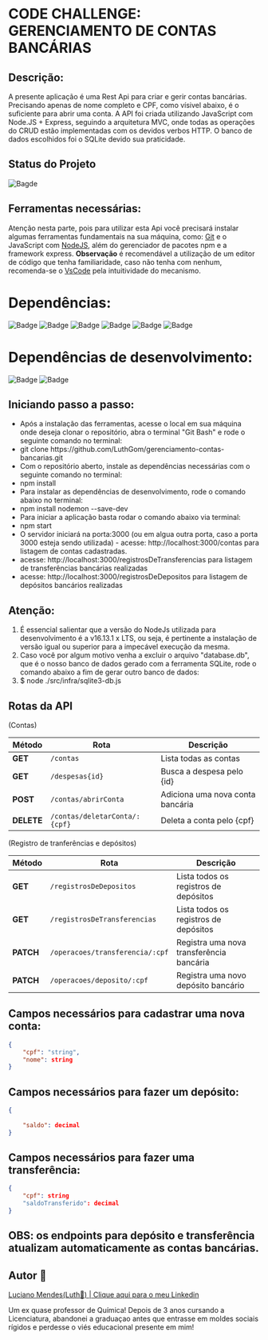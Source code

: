 <h1>CODE CHALLENGE: GERENCIAMENTO DE CONTAS BANCÁRIAS</h1>

## Descrição:

<p> A presente aplicação é uma Rest Api para criar e gerir contas bancárias.
Precisando apenas de nome completo e CPF, como vísivel abaixo, é o suficiente para abrir uma conta. A API foi criada utilizando JavaScript com Node.JS + Express, seguindo a arquitetura MVC, onde todas as operações do CRUD estão implementadas com os devidos verbos HTTP. O banco de dados escolhidos foi o SQLite devido sua praticidade. </p>

## Status do Projeto

![Bagde](https://img.shields.io/badge/Status%20do%20Projeto-Concluído-red)

## Ferramentas necessárias:
<p>Atenção nesta parte, pois para utilizar esta Api você precisará instalar algumas ferramentas fundamentais na sua máquina, como: <a href="https://www.gitkraken.com/download?utm_term=git&utm_campaign=1+%7C+1+GK+Git+GUI+-+Search&utm_source=adwords&utm_medium=ppc&hsa_acc=1130375851&hsa_cam=393455543&hsa_grp=23981425823&hsa_ad=550570964612&hsa_src=g&hsa_tgt=kwd-247385313&hsa_kw=git&hsa_mt=e&hsa_net=adwords&hsa_ver=3&gclid=Cj0KCQiA-qGNBhD3ARIsAO_o7ym_H2X6ZGqwCZJqFF5FFzq4fVkZ1h6JujQY4yk9UI5bf2cnWf-Ez-EaAstwEALw_wcB">Git</a> e o JavaScript com <a href="https://nodejs.org/en/download/">NodeJS</a>, além do gerenciador de pacotes npm e a framework express. 
<strong>Observação</strong> é recomendável a utilização de um editor de código que tenha familiaridade, caso não tenha com nenhum, recomenda-se o <a href="https://code.visualstudio.com/download">VsCode</a> pela intuitividade do mecanismo. </p>

# Dependências:

![Badge](https://img.shields.io/badge/"bodyparser"-"%5E1.19.1"-red)
![Badge](https://img.shields.io/badge/"cors"-"%5E2.8.5"-red)
![Badge](https://img.shields.io/badge/"dotenv"-"%5E16.0.0"-red)
![Badge](https://img.shields.io/badge/"express"-"%5E4.17.2"-red)
![Badge](https://img.shields.io/badge/"path"-"%5E0.12.7"-red)
![Badge](https://img.shields.io/badge/"sqlite3"-"%5E5.0.2"-red)

# Dependências de desenvolvimento:

![Badge](https://img.shields.io/badge/"jest"-"%5E2.0.15"-red)
![Badge](https://img.shields.io/badge/"nodemon"-"%5E2.0.15"-red)

## Iniciando passo a passo:

<p>
<ul> 
<li>Após a instalação das ferramentas, acesse o local em sua máquina onde deseja clonar o repositório, abra o terminal "Git Bash"
e rode o seguinte comando no terminal:</li>
  <li> git clone https://github.com/LuthGom/gerenciamento-contas-bancarias.git </li>
<li>Com o repositório aberto, instale as dependências necessárias com o seguinte comando no terminal:</li>
<li> npm install </li>
<li>Para instalar as dependências de desenvolvimento, rode o comando abaixo no terminal:</li>
<li> npm install nodemon --save-dev</li>
<li>Para iniciar a aplicação basta rodar o comando abaixo via terminal:</li>
<li> npm start</li>
<li> O servidor iniciará na porta:3000 (ou em algua outra porta, caso a porta 3000 esteja sendo utilizada) - acesse: http://localhost:3000/contas para listagem de contas cadastradas. </li>
<li> acesse: http://localhost:3000/registrosDeTransferencias para listagem de transferências bancárias realizadas </li>
<li> acesse: http://localhost:3000/registrosDeDepositos para listagem de depósitos bancários realizadas </li>
</ul>

## Atenção:
<p>
<ol>
 <li>É essencial salientar que a versão do NodeJs utilizada para desenvolvimento é a v16.13.1 x LTS, ou seja, é pertinente a instalação de versão igual ou superior para a impecável execução da mesma.</li>
 <li>Caso você por algum motivo venha a excluir o arquivo "database.db", que é o nosso banco de dados gerado com a ferramenta SQLite, rode o comando abaixo a fim de gerar outro banco de dados:</li>
 <li>$ node ./src/infra/sqlite3-db.js</li>
 </ol>
</p>

## Rotas da API 

(Contas)

| Método | Rota | Descrição |
| ------ | ---- | --------- |
| **GET** | `/contas` | Lista todas as contas |
| **GET** | `/despesas{id}` | Busca a despesa pelo {id} |
| **POST** | `/contas/abrirConta` | Adiciona uma nova conta bancária |
| **DELETE** | `/contas/deletarConta/:{cpf}` | Deleta a conta pelo {cpf} |

(Registro de tranferências e depósitos)

| Método | Rota | Descrição |
| ------ | ---- | --------- |
| **GET** | `/registrosDeDepositos` | Lista todos os registros de depósitos |
| **GET** | `/registrosDeTransferencias` | Lista todos os registros de depósitos |
| **PATCH** | `/operacoes/transferencia/:cpf` | Registra uma nova transferência bancária |
| **PATCH** | `/operacoes/deposito/:cpf` | Registra uma novo depósito bancário |

## Campos necessários para cadastrar uma nova conta:

```json
{
    "cpf": "string",
    "nome": string
}
```
## Campos necessários para fazer um depósito:

```json
{
    
    "saldo": decimal
}
```

## Campos necessários para fazer uma transferência:

```json
{
    "cpf": string
    "saldoTransferido": decimal
}
```

## OBS: os endpoints para depósito e transferência atualizam automaticamente as contas bancárias.


## Autor 🌈
<a href="https://www.linkedin.com/in/dev-luciano-mendes/">Luciano Mendes(Luth🌈) | Clique aqui para o meu Linkedin<a/>
<p>Um ex quase professor de Química!
Depois de 3 anos cursando a Licenciatura, abandonei a graduaçao antes que entrasse em moldes sociais rígidos
e perdesse o viés educacional presente em mim!</p>
